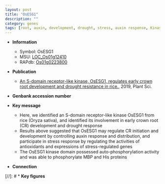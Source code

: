 ```yaml
---
layout: post
title: "OsESG1"
description: ""
category: genes
tags: [root, auxin, development, drought, stress, auxin response, Kinase, crown, crown root, stress response]
---
```


* **Information**  
    + Symbol: OsESG1  
    + MSU: [LOC_Os01g12410](http://rice.plantbiology.msu.edu/cgi-bin/ORF_infopage.cgi?orf=LOC_Os01g12410)  
    + RAPdb: [Os01g0223800](http://rapdb.dna.affrc.go.jp/viewer/gbrowse_details/irgsp1?name=Os01g0223800)  

* **Publication**  
    + [An S-domain receptor-like kinase, OsESG1, regulates early crown root development and drought resistance in rice.](http://www.ncbi.nlm.nih.gov/pubmed?term=An+S-domain+receptor-like+kinase,+OsESG1,+regulates+early+crown+root+development+and+drought+resistance+in+rice.%5BTitle%5D), 2019, Plant Sci.

* **Genbank accession number**  

* **Key message**  
    + Here, we identified an S-domain receptor-like kinase OsESG1 from rice (Oryza sativa), and identified its involvement in early crown root (CR) development and drought response
    + Results above suggested that OsESG1 may regulate CR initiation and development by controlling auxin response and distribution, and participate in stress response by regulating the activities of antioxidants and expressions of stress-regulated genes
    + The OsESG1 kinase domain possessed auto-phosphorylation activity and was able to phosphorylate MBP and His proteins

* **Connection**  

[//]: # * **Key figures**  


